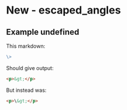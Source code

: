 # New - escaped_angles

## Example undefined

This markdown:

```markdown
\>

```

Should give output:

```html
<p>&gt;</p>
```

But instead was:

```html
<p>\&gt;</p>
```
